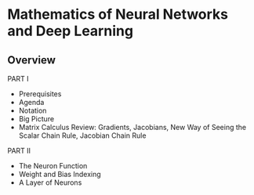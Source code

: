 # Mathematics of Neural Networks and Deep Learning

## Overview

PART I
- Prerequisites
- Agenda
- Notation
- Big Picture
- Matrix Calculus Review: Gradients, Jacobians, New Way of Seeing the Scalar Chain Rule, Jacobian Chain Rule

PART II
- The Neuron Function
- Weight and Bias Indexing
- A Layer of Neurons